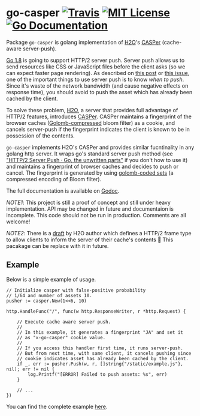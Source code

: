 # go-casper [![Travis](https://img.shields.io/travis/tcnksm/go-casper.svg?style=flat-square)][travis] [![MIT License](http://img.shields.io/badge/license-MIT-blue.svg?style=flat-square)][license] [![Go Documentation](http://img.shields.io/badge/go-documentation-blue.svg?style=flat-square)][godocs]

[travis]: https://travis-ci.org/tcnksm/go-casper
[license]: https://github.com/tcnksm/go-casper/blob/master/LICENSE
[godocs]: http://godoc.org/github.com/tcnksm/go-casper

Package `go-casper` is golang implementation of [H2O](https://github.com/h2o/h2o)'s [CASPer](https://h2o.examp1e.net/configure/http2_directives.html#http2-casper) (cache-aware server-push).

[Go 1.8](https://tip.golang.org/doc/go1.8) is going to support HTTP/2 server push. Server push allows us to send resources like CSS or JavaScript files before the client asks (so we can expect faster page rendering). As described on [this post](http://blog.kazuhooku.com/2015/10/performance-of-http2-push-and-server.html) or [this issue](https://github.com/h2o/h2o/issues/421), one of the important things to use server push is to know *when to push*. Since it's waste of the network bandwidth (and cause negative effects on response time), you should avoid to push the asset which has already been cached by the client. 

To solve these problem, [H2O](https://github.com/h2o/h2o), a server that provides full advantage of HTTP/2 features, introduces [CASPer](https://h2o.examp1e.net/configure/http2_directives.html#http2-casper). CASPer maintains a fingerprint of the browser caches ([Golomb-compressed](https://en.wikipedia.org/wiki/Golomb_coding) bloom filter) as a cookie, and cancels server-push if the fingerprint indicates the client is known to be in possession of the contents. 

`go-casper` implements H2O's CASPer and provides similar fucntinality in any golang http server. It wraps go's standard server push method (see ["HTTP/2 Server Push · Go, the unwritten parts"](https://rakyll.org/http2push/) if you don't how to use it) and maintains a fingerprint of browser caches and decides to push or cancel. The fingerprint is generated by using [golomb-coded sets](internal/encoding/golomb) (a compressed encoding of Bloom filter). 

The full documentation is available on [Godoc][godocs].

*NOTE1*: This project is still a proof of concept and still under heavy implementation. API may be changed in future and documentaion is incomplete. This code should not be run in production. Comments are all welcome! 

*NOTE2*: There is a [draft](https://datatracker.ietf.org/doc/draft-kazuho-h2-cache-digest/) by H2O author which defines a HTTP/2 frame type to allow clients to inform the server of their cache's contents 👏 This pacakage can be replace with it in future. 

## Example 

Below is a simple example of usage.

```golang
// Initialize casper with false-positive probability 
// 1/64 and number of assets 10.
pusher := casper.New(1<<6, 10)

http.HandleFunc("/", func(w http.ResponseWriter, r *http.Request) {    
    
    // Execute cache aware server push. 
    // 
    // In this example, it generates a fingerprint "JA" and set it
    // as "x-go-casper" cookie value.
    // 
    // If you access this handler first time, it runs server-push.
    // But from next time, with same client, it cancels pushing since 
    // cookie indicates asset has already been cached by the client.
    if _, err := pusher.Push(w, r, []string{"/static/example.js"}, nil); err != nil {
        log.Printf("[ERROR] Failed to push assets: %s", err)
    }

    // ...
})
```

You can find the complete example [here](/example).